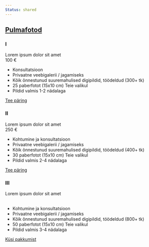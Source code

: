 ```yaml
---
Status: shared
---
```

<div class="card">
    <div class="card-header" id="headingTwo" data-toggle="collapse" href="#pulmafotgraafi-hind">
        <h2 class="mb-0">
            <a class="btn btn-link collapsed" data-toggle="collapse" href="#pulmafotgraafi-hind" role="button"
                aria-expanded="false" aria-controls="pulmafotgraafi-hind">
                Pulmafotod
            </a>
        </h2>
    </div>
    <div id="pulmafotgraafi-hind" class="collapse" aria-labelledby="headingTwo" data-parent="#myAccordion">
        <div class="card-body">
            <div class="demo">
                <div class="container">
                    <div class="row">
                        <div class="col-md-4 col-sm-6">
                            <div class="pricingTable">
                                <div class="pricingTable-header">
                                    <h3 class="heading">I</h3>
                                    <span class="subtitle">Lorem ipsum dolor sit amet</span>
                                    <div class="price-value">100
                                        <span class="currency">€</span>
                                    </div>
                                </div>
                                <ul class="pricing-content">
                                    <li>Konsultatsioon</li>
                                    <li>Privaatne veebigalerii / jagamiseks</li>
                                    <li>Kõik õnnestunud suuremahulised digipildid, töödeldud (300+ tk)</li>
                                    <li>25 paberfotot (15x10 cm) Teie valikul</li>
                                    <li>Pildid valmis 1-2 nädalaga</li>
                                </ul>
                                <a href="#test-popup" class="read open-popup-link">Tee päring<i
                                        class="icon-angle-right"></i></a>
                            </div>
                        </div>
                        <div class="col-md-4 col-sm-6">
                            <div class="pricingTable">
                                <div class="pricingTable-header">
                                    <h3 class="heading">II</h3>
                                    <span class="subtitle">Lorem ipsum dolor sit amet</span>
                                    <div class="price-value">250
                                        <span class="currency">€</span>
                                    </div>
                                </div>
                                <ul class="pricing-content">
                                    <li>Kohtumine ja konsultatsioon</li>
                                    <li>Privaatne veebigalerii / jagamiseks</li>
                                    <li>Kõik õnnestunud suuremahulised digipildid, töödeldud (400+ tk)</li>
                                    <li>30 paberfotot (15x10 cm) Teie valikul</li>
                                    <li>Pildid valmis 2-4 nädalaga</li>
                                </ul>
                                <a href="#test-popup" class="read open-popup-link">Tee päring<i
                                        class="icon-angle-right"></i></a>
                            </div>
                        </div>
                        <div class="col-md-4 col-sm-6">
                            <div class="pricingTable">
                                <div class="pricingTable-header">
                                    <h3 class="heading">III</h3>
                                    <span class="subtitle">Lorem ipsum dolor sit amet</span>
                                    <div class="price-value">&nbsp;
                                    </div>
                                </div>
                                <ul class="pricing-content">
                                    <li>Kohtumine ja konsultatsioon</li>
                                    <li>Privaatne veebigalerii / jagamiseks</li>
                                    <li>Kõik õnnestunud suuremahulised digipildid, töödeldud (800+ tk)</li>
                                    <li>50 paberfotot (15x10 cm) Teie valikul</li>
                                    <li>Pildid valmis 3-4 nädalaga</li>
                                </ul>
                                <a href="#test-popup" class="read open-popup-link">Küsi pakkumist<i
                                        class="icon-angle-right"></i></a>
                            </div>
                        </div>
                    </div>
                </div>
            </div>
        </div>
    </div>
</div>